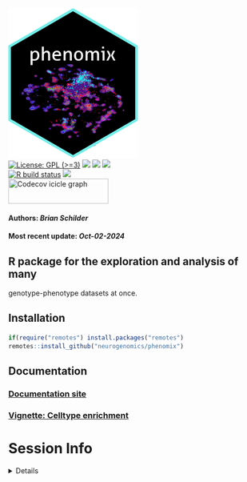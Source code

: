 <img src='https://github.com/neurogenomics/phenomix/raw/main/inst/hex/hex.png' title='Hex sticker for phenomix' height='300'><br>
[![License: GPL
(\>=3)](https://img.shields.io/badge/license-GPL%20(%3E=3)-blue.svg)](https://cran.r-project.org/web/licenses/GPL%20(%3E=3))
[![](https://img.shields.io/badge/devel%20version-0.99.6-black.svg)](https://github.com/neurogenomics/phenomix)
[![](https://img.shields.io/github/languages/code-size/neurogenomics/phenomix.svg)](https://github.com/neurogenomics/phenomix)
[![](https://img.shields.io/github/last-commit/neurogenomics/phenomix.svg)](https://github.com/neurogenomics/phenomix/commits/main)
<br> [![R build
status](https://github.com/neurogenomics/phenomix/workflows/rworkflows/badge.svg)](https://github.com/neurogenomics/phenomix/actions)
[![](https://codecov.io/gh/neurogenomics/phenomix/branch/main/graph/badge.svg)](https://app.codecov.io/gh/neurogenomics/phenomix)
<br>
<a href='https://app.codecov.io/gh/neurogenomics/phenomix/tree/main' target='_blank'><img src='https://codecov.io/gh/neurogenomics/phenomix/branch/main/graphs/icicle.svg' title='Codecov icicle graph' width='200' height='50' style='vertical-align: top;'></a>  
<h4>  
Authors: <i>Brian Schilder</i>  
</h4>
<h4>  
Most recent update: <i>Oct-02-2024</i>  
</h4>

## R package for the exploration and analysis of many

genotype-phenotype datasets at once.

## Installation

``` r
if(require("remotes") install.packages("remotes")
remotes::install_github("neurogenomics/phenomix")
```

## Documentation

### [Documentation site](https://neurogenomics.github.io/phenomix)

### [Vignette: Celltype enrichment](https://neurogenomics.github.io/phenomix/articles/celltype_enrichment.html)

# Session Info

<details>

``` r
utils::sessionInfo()
```

    ## R version 4.4.1 (2024-06-14)
    ## Platform: aarch64-apple-darwin20
    ## Running under: macOS 15.0
    ## 
    ## Matrix products: default
    ## BLAS:   /Library/Frameworks/R.framework/Versions/4.4-arm64/Resources/lib/libRblas.0.dylib 
    ## LAPACK: /Library/Frameworks/R.framework/Versions/4.4-arm64/Resources/lib/libRlapack.dylib;  LAPACK version 3.12.0
    ## 
    ## locale:
    ## [1] en_US.UTF-8/en_US.UTF-8/en_US.UTF-8/C/en_US.UTF-8/en_US.UTF-8
    ## 
    ## time zone: Europe/London
    ## tzcode source: internal
    ## 
    ## attached base packages:
    ## [1] stats     graphics  grDevices utils     datasets  methods   base     
    ## 
    ## loaded via a namespace (and not attached):
    ##  [1] gtable_0.3.5        jsonlite_1.8.9      renv_1.0.9         
    ##  [4] dplyr_1.1.4         compiler_4.4.1      BiocManager_1.30.25
    ##  [7] tidyselect_1.2.1    rvcheck_0.2.1       scales_1.3.0       
    ## [10] yaml_2.3.10         fastmap_1.2.0       here_1.0.1         
    ## [13] ggplot2_3.5.1       R6_2.5.1            generics_0.1.3     
    ## [16] knitr_1.48          yulab.utils_0.1.7   tibble_3.2.1       
    ## [19] desc_1.4.3          dlstats_0.1.7       rprojroot_2.0.4    
    ## [22] munsell_0.5.1       pillar_1.9.0        RColorBrewer_1.1-3 
    ## [25] rlang_1.1.4         utf8_1.2.4          badger_0.2.4       
    ## [28] xfun_0.47           fs_1.6.4            cli_3.6.3          
    ## [31] magrittr_2.0.3      rworkflows_1.0.2    digest_0.6.37      
    ## [34] grid_4.4.1          rstudioapi_0.16.0   lifecycle_1.0.4    
    ## [37] vctrs_0.6.5         evaluate_1.0.0      glue_1.8.0         
    ## [40] data.table_1.16.0   fansi_1.0.6         colorspace_2.1-1   
    ## [43] rmarkdown_2.28      tools_4.4.1         pkgconfig_2.0.3    
    ## [46] htmltools_0.5.8.1

</details>
